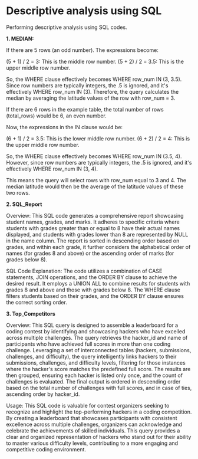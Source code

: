# Descriptive analysis using SQL
Performing descriptive analysis using SQL codes.

**1. MEDIAN:**

If there are 5 rows (an odd number). The expressions become:

(5 + 1) / 2 = 3: This is the middle row number.
(5 + 2) / 2 = 3.5: This is the upper middle row number.

So, the WHERE clause effectively becomes WHERE row_num IN (3, 3.5). Since row numbers are typically integers, the .5 is ignored, and it's effectively WHERE row_num IN (3). Therefore, the query calculates the median by averaging the latitude values of the row with row_num = 3.


If there are 6 rows in the example table, the total number of rows (total_rows) would be 6, an even number.

Now, the expressions in the IN clause would be:

(6 + 1) / 2 = 3.5: This is the lower middle row number.
(6 + 2) / 2 = 4: This is the upper middle row number.

So, the WHERE clause effectively becomes WHERE row_num IN (3.5, 4). However, since row numbers are typically integers, the .5 is ignored, and it's effectively WHERE row_num IN (3, 4).

This means the query will select rows with row_num equal to 3 and 4. The median latitude would then be the average of the latitude values of these two rows.




**2. SQL_Report**

Overview: This SQL code generates a comprehensive report showcasing student names, grades, and marks. It adheres to specific criteria where students with grades greater than or equal to 8 have their actual names displayed, and students with grades lower than 8 are represented by NULL in the name column. The report is sorted in descending order based on grades, and within each grade, it further considers the alphabetical order of names (for grades 8 and above) or the ascending order of marks (for grades below 8).

SQL Code Explanation: The code utilizes a combination of CASE statements, JOIN operations, and the ORDER BY clause to achieve the desired result. It employs a UNION ALL to combine results for students with grades 8 and above and those with grades below 8. The WHERE clause filters students based on their grades, and the ORDER BY clause ensures the correct sorting order.


**3. Top_Competitors**

Overview: This SQL query is designed to assemble a leaderboard for a coding contest by identifying and showcasing hackers who have excelled across multiple challenges. The query retrieves the hacker_id and name of participants who have achieved full scores in more than one coding challenge. Leveraging a set of interconnected tables (hackers, submissions, challenges, and difficulty), the query intelligently links hackers to their submissions, challenges, and difficulty levels, filtering for those instances where the hacker's score matches the predefined full score. The results are then grouped, ensuring each hacker is listed only once, and the count of challenges is evaluated. The final output is ordered in descending order based on the total number of challenges with full scores, and in case of ties, ascending order by hacker_id.

Usage:
This SQL code is valuable for contest organizers seeking to recognize and highlight the top-performing hackers in a coding competition. By creating a leaderboard that showcases participants with consistent excellence across multiple challenges, organizers can acknowledge and celebrate the achievements of skilled individuals. This query provides a clear and organized representation of hackers who stand out for their ability to master various difficulty levels, contributing to a more engaging and competitive coding environment.
